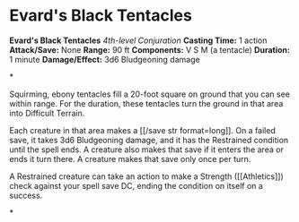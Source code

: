# Evard's Black Tentacles

**Evard's Black Tentacles**
_4th-level Conjuration_
**Casting Time:** 1 action
**Attack/Save:** None
**Range:** 90 ft
**Components:** V S M (a tentacle)
**Duration:** 1 minute
**Damage/Effect:** 3d6 Bludgeoning damage

*<p>Squirming, ebony tentacles fill a 20-foot square on ground that you can see within range. For the duration, these tentacles turn the ground in that area into Difficult Terrain.

Each creature in that area makes a [[/save str format=long]]. On a failed save, it takes 3d6 Bludgeoning damage, and it has the Restrained condition until the spell ends. A creature also makes that save if it enters the area or ends it turn there. A creature makes that save only once per turn.

A Restrained creature can take an action to make a Strength ([[Athletics]]) check against your spell save DC, ending the condition on itself on a success.</p>*